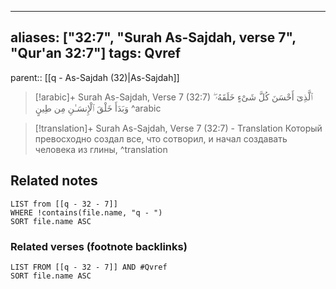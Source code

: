 
---
aliases: ["32:7", "Surah As-Sajdah, verse 7", "Qur'an 32:7"]
tags: Qvref
---

parent:: [[q - As-Sajdah (32)|As-Sajdah]]

> [!arabic]+ Surah As-Sajdah, Verse 7 (32:7)
> <span class="quran-arabic">ٱلَّذِىٓ أَحْسَنَ كُلَّ شَىْءٍ خَلَقَهُۥ ۖ وَبَدَأَ خَلْقَ ٱلْإِنسَـٰنِ مِن طِينٍ</span>
^arabic

> [!translation]+ Surah As-Sajdah, Verse 7 (32:7) - Translation
> Который превосходно создал все, что сотворил, и начал создавать человека из глины,
^translation



## Related notes
```dataview
LIST from [[q - 32 - 7]]
WHERE !contains(file.name, "q - ")
SORT file.name ASC
```

### Related verses (footnote backlinks)
```dataview
LIST FROM [[q - 32 - 7]] AND #Qvref
SORT file.name ASC
```


